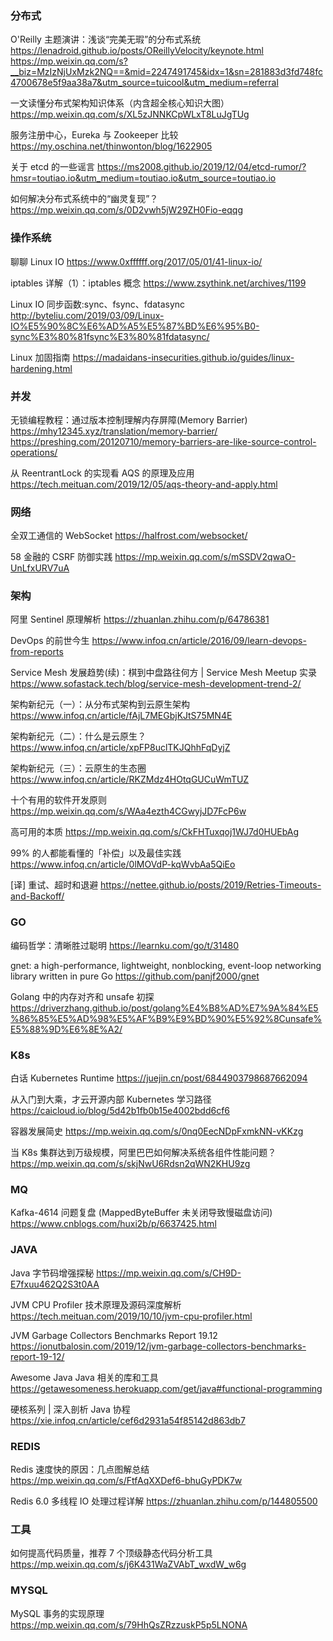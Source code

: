 ### 分布式

O'Reilly 主题演讲：浅谈“完美无瑕”的分布式系统
https://lenadroid.github.io/posts/OReillyVelocity/keynote.html
https://mp.weixin.qq.com/s?__biz=MzIzNjUxMzk2NQ==&mid=2247491745&idx=1&sn=281883d3fd748fc4700678e5f9aa38a7&utm_source=tuicool&utm_medium=referral

一文读懂分布式架构知识体系（内含超全核心知识大图）
https://mp.weixin.qq.com/s/XL5zJNNKCpWLxT8LuJgTUg

服务注册中心，Eureka 与 Zookeeper 比较
https://my.oschina.net/thinwonton/blog/1622905

关于 etcd 的一些谣言
https://ms2008.github.io/2019/12/04/etcd-rumor/?hmsr=toutiao.io&utm_medium=toutiao.io&utm_source=toutiao.io

如何解决分布式系统中的“幽灵复现”？
https://mp.weixin.qq.com/s/0D2vwh5jW29ZH0Fio-eqqg

### 操作系统

聊聊 Linux IO
https://www.0xffffff.org/2017/05/01/41-linux-io/

iptables 详解（1）：iptables 概念
https://www.zsythink.net/archives/1199

Linux IO 同步函数:sync、fsync、fdatasync
http://byteliu.com/2019/03/09/Linux-IO%E5%90%8C%E6%AD%A5%E5%87%BD%E6%95%B0-sync%E3%80%81fsync%E3%80%81fdatasync/

Linux 加固指南
https://madaidans-insecurities.github.io/guides/linux-hardening.html

### 并发

无锁编程教程：通过版本控制理解内存屏障(Memory Barrier)
https://mhy12345.xyz/translation/memory-barrier/
https://preshing.com/20120710/memory-barriers-are-like-source-control-operations/

从 ReentrantLock 的实现看 AQS 的原理及应用
https://tech.meituan.com/2019/12/05/aqs-theory-and-apply.html

### 网络

全双工通信的 WebSocket
https://halfrost.com/websocket/

58 金融的 CSRF 防御实践
https://mp.weixin.qq.com/s/mSSDV2qwaO-UnLfxURV7uA

### 架构

阿里 Sentinel 原理解析
https://zhuanlan.zhihu.com/p/64786381

DevOps 的前世今生
https://www.infoq.cn/article/2016/09/learn-devops-from-reports

Service Mesh 发展趋势(续)：棋到中盘路往何方 | Service Mesh Meetup 实录
https://www.sofastack.tech/blog/service-mesh-development-trend-2/

架构新纪元（一）：从分布式架构到云原生架构
https://www.infoq.cn/article/fAjL7MEGbjKJtS75MN4E

架构新纪元（二）：什么是云原生？
https://www.infoq.cn/article/xpFP8uclTKJQhhFqDyjZ

架构新纪元（三）：云原生的生态圈
https://www.infoq.cn/article/RKZMdz4HOtqGUCuWmTUZ

十个有用的软件开发原则
https://mp.weixin.qq.com/s/WAa4ezth4CGwyjJD7FcP6w

高可用的本质
https://mp.weixin.qq.com/s/CkFHTuxqoj1WJ7d0HUEbAg

99% 的人都能看懂的「补偿」以及最佳实践
https://www.infoq.cn/article/0lMOVdP-kqWvbAa5QiEo

[译] 重试、超时和退避
https://nettee.github.io/posts/2019/Retries-Timeouts-and-Backoff/

### GO

编码哲学：清晰胜过聪明
https://learnku.com/go/t/31480

gnet: a high-performance, lightweight, nonblocking, event-loop networking library written in pure Go
https://github.com/panjf2000/gnet

Golang 中的内存对齐和 unsafe 初探
https://driverzhang.github.io/post/golang%E4%B8%AD%E7%9A%84%E5%86%85%E5%AD%98%E5%AF%B9%E9%BD%90%E5%92%8Cunsafe%E5%88%9D%E6%8E%A2/

### K8s

白话 Kubernetes Runtime
https://juejin.cn/post/6844903798687662094

从入门到大乘，才云开源内部 Kubernetes 学习路径
https://caicloud.io/blog/5d42b1fb0b15e4002bdd6cf6

容器发展简史
https://mp.weixin.qq.com/s/0nq0EecNDpFxmkNN-vKKzg

当 K8s 集群达到万级规模，阿里巴巴如何解决系统各组件性能问题？
https://mp.weixin.qq.com/s/skjNwU6Rdsn2qWN2KHU9zg

### MQ

Kafka-4614 问题复盘 (MappedByteBuffer 未关闭导致慢磁盘访问)
https://www.cnblogs.com/huxi2b/p/6637425.html

### JAVA

Java 字节码增强探秘
https://mp.weixin.qq.com/s/CH9D-E7fxuu462Q2S3t0AA

JVM CPU Profiler 技术原理及源码深度解析
https://tech.meituan.com/2019/10/10/jvm-cpu-profiler.html

JVM Garbage Collectors Benchmarks Report 19.12
https://ionutbalosin.com/2019/12/jvm-garbage-collectors-benchmarks-report-19-12/

Awesome Java Java 相关的库和工具
https://getawesomeness.herokuapp.com/get/java#functional-programming

硬核系列 | 深入剖析 Java 协程
https://xie.infoq.cn/article/cef6d2931a54f85142d863db7

### REDIS

Redis 速度快的原因：几点图解总结
https://mp.weixin.qq.com/s/FtfAqXXDef6-bhuGyPDK7w

Redis 6.0 多线程 IO 处理过程详解
https://zhuanlan.zhihu.com/p/144805500

### 工具

如何提高代码质量，推荐 7 个顶级静态代码分析工具
https://mp.weixin.qq.com/s/j6K431WaZVAbT_wxdW_w6g

### MYSQL

MySQL 事务的实现原理
https://mp.weixin.qq.com/s/79HhQsZRzzuskP5p5LNONA
